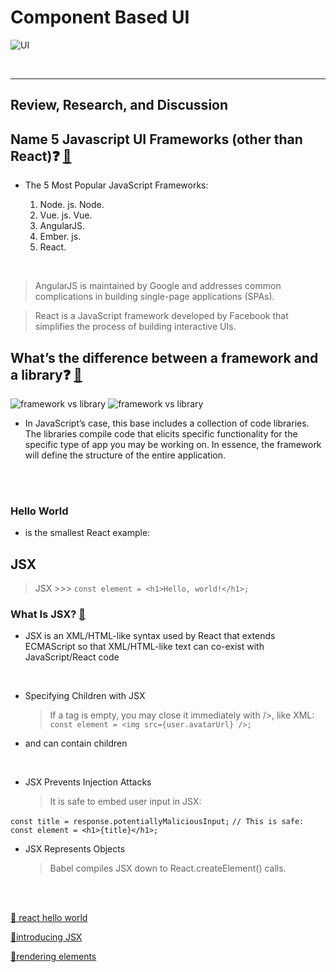 # Component Based UI

![UI](http://derickbailey.com/wp-content/uploads/2015/08/webcomponents.jpg)

<br><hr>

## Review, Research, and Discussion

## Name 5 Javascript UI Frameworks (other than React)❓ [📁](https://trio.dev/blog/javascript-framework)

- The 5 Most Popular JavaScript Frameworks:

  1.  Node. js. Node.
  2.  Vue. js. Vue.
  3.  AngularJS.
  4.  Ember. js.
  5.  React.

<br>

> AngularJS is maintained by Google and addresses common complications in building single-page applications (SPAs).

> React is a JavaScript framework developed by Facebook that simplifies the process of building interactive UIs.

## What’s the difference between a framework and a library❓ [📁](https://trio.dev/blog/javascript-framework)

![framework vs library](https://csharpcorner-mindcrackerinc.netdna-ssl.com/UploadFile/a85b23/framework-vs-library/Images/DqCkT.png)
![framework vs library](https://www.digitaltechmedia.in/wp-content/uploads/2020/11/framework-vs-library-dtm.jpg)

- In JavaScript’s case, this base includes a collection of code libraries. The libraries compile code that elicits specific functionality for the specific type of app you may be working on. In essence, the framework will define the structure of the entire application.

<br>
<br>

### Hello World

- is the smallest React example:

## JSX

> JSX >>> `const element = <h1>Hello, world!</h1>;`

### What Is JSX? [📁](https://www.reactenlightenment.com/react-jsx/5.1.html)

- JSX is an XML/HTML-like syntax used by React that extends ECMAScript so that XML/HTML-like text can co-exist with JavaScript/React code

<br>

- Specifying Children with JSX
  > If a tag is empty, you may close it immediately with />, like XML: `const element = <img src={user.avatarUrl} />;`

* and can contain children

<br>

- JSX Prevents Injection Attacks
  > It is safe to embed user input in JSX:

`const title = response.potentiallyMaliciousInput;`
`// This is safe:`
`const element = <h1>{title}</h1>;`

- JSX Represents Objects
  > Babel compiles JSX down to React.createElement() calls.

<br>
<br>

[📁 react hello world](https://reactjs.org/docs/hello-world.html) <br>

[📁introducing JSX](https://reactjs.org/docs/introducing-jsx.html) <br>

[📁rendering elements](https://reactjs.org/docs/rendering-elements.html) <br>
